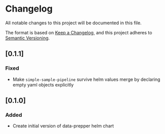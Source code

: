 # Changelog
All notable changes to this project will be documented in this file.

The format is based on [Keep a Changelog](https://keepachangelog.com/en/1.1.0/),
and this project adheres to [Semantic Versioning](https://semver.org/spec/v2.0.0.html).

## [0.1.1]
### Fixed
- Make `simple-sample-pipeline` survive helm values merge by declaring empty yaml objects explicitly

## [0.1.0]
### Added
- Create initial version of data-prepper helm chart

